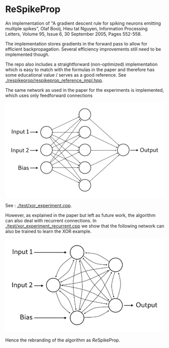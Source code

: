 # ReSpikeProp

An implementation of "A gradient descent rule for spiking neurons emitting multiple spikes", Olaf Booij, Hieu tat Nguyen, Information Processing Letters, Volume 95, Issue 6, 30 September 2005, Pages 552-558.

The implementation stores gradients in the forward pass to allow for efficient
backpropagation. Several efficiency improvements still need to be implemented though.

The repo also includes a straightforward (non-optimized) implementation which is
easy to match with the formulas in the paper and therefore has some educational
value / serves as a good reference. See
[./respikeprop/respikeprop_reference_impl.hpp](./respikeprop/respikeprop_reference_impl.hpp).

The same network as used in the paper for the experiments is implemented, which
uses only feedforward connections

<img src="./doc/xor_example_feedforward.svg">

See : [./test/xor_experiment.cpp](./test/xor_experiment.cpp).

However, as explained in the paper but left as future work,
the algorithm can also deal with recurrent connections. In
[./test/xor_experiment_recurrent.cpp](./test/xor_experiment_recurrent.cpp) we
show that the following network can also be trained to learn the XOR example.

<img src="./doc/xor_example_recurrent.svg">


Hence the rebranding of the algorithm as *Re*SpikeProp.
